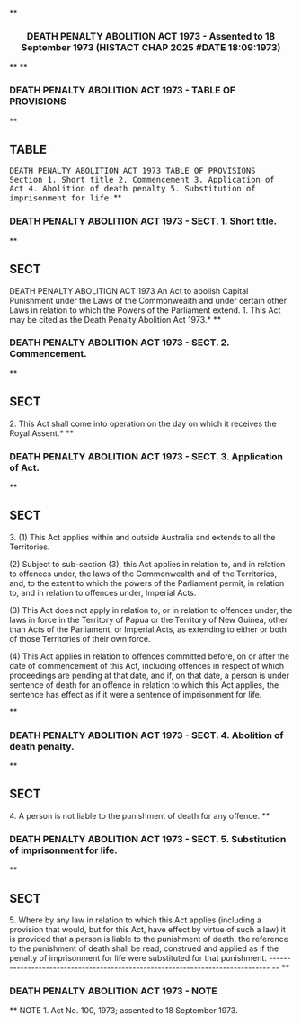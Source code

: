 **<b>

### <center><name>DEATH PENALTY ABOLITION ACT 1973 - Assented to 18 September 1973 (HISTACT CHAP 2025 #DATE 18:09:1973) </name></center>
</b>** 
**<b>

### <name>DEATH PENALTY ABOLITION ACT 1973 - TABLE OF PROVISIONS </name>
</b>** 

## TABLE
<tables> <tt><lf>                       DEATH  PENALTY  ABOLITION  ACT  1973<lf> <lf>                              TABLE  OF  PROVISIONS<lf> Section<lf>   1\.        Short title<lf>   2\.        Commencement<lf>   3\.        Application of Act<lf>   4\.        Abolition of death penalty<lf>   5\.        Substitution of imprisonment for life </lf></lf></lf></lf></lf></lf></lf></lf></lf></tt></tables>
**<b>

### <name>DEATH PENALTY ABOLITION ACT 1973 - SECT. 1\. Short title. </name>
</b>** 

## SECT
<sect>                       DEATH  PENALTY  ABOLITION  ACT  1973<lf> An Act to abolish Capital Punishment under the Laws of the Commonwealth and under certain other Laws in relation to which the Powers of the Parliament extend.<lf>   1\. This Act may be cited as the Death Penalty Abolition Act 1973.*<lf> </lf></lf></lf></sect>
**<b>

### <name>DEATH PENALTY ABOLITION ACT 1973 - SECT. 2\. Commencement. </name>
</b>** 

## SECT
<sect>   2\. This Act shall come into operation on the day on which it receives the Royal Assent.*<lf> </lf></sect>
**<b>

### <name>DEATH PENALTY ABOLITION ACT 1973 - SECT. 3\. Application of Act. </name>
</b>** 

## SECT
<sect>   3\. (1) This Act applies within and outside Australia and extends to all the Territories.<lf> 

  (2) Subject to sub-section (3), this Act applies in relation to, and in relation to offences under, the laws of the Commonwealth and of the Territories, and, to the extent to which the powers of the Parliament permit, in relation to, and in relation to offences under, Imperial Acts.<lf> <p>  (3) This Act does not apply in relation to, or in relation to offences under, the laws in force in the Territory of Papua or the Territory of New Guinea, other than Acts of the Parliament, or Imperial Acts, as extending to either or both of those Territories of their own force.<lf> <p>  (4) This Act applies in relation to offences committed before, on or after the date of commencement of this Act, including offences in respect of which proceedings are pending at that date, and if, on that date, a person is under sentence of death for an offence in relation to which this Act applies, the sentence has effect as if it were a sentence of imprisonment for life.<lf> </lf></p></lf></p></lf>
</lf></sect>
**<b>

### <name>DEATH PENALTY ABOLITION ACT 1973 - SECT. 4\. Abolition of death penalty. </name>
</b>** 

## SECT
<sect>   4\. A person is not liable to the punishment of death for any offence.<lf> </lf></sect>
**<b>

### <name>DEATH PENALTY ABOLITION ACT 1973 - SECT. 5\. Substitution of imprisonment for life. </name>
</b>** 

## SECT
<sect>   5\. Where by any law in relation to which this Act applies (including a provision that would, but for this Act, have effect by virtue of such a law) it is provided that a person is liable to the punishment of death, the reference to the punishment of death shall be read, construed and applied as if the penalty of imprisonment for life were substituted for that punishment.<lf> ------------------------------------------------------------------------------ -- <lf> </lf></lf></sect>
**<b>

### <name>DEATH PENALTY ABOLITION ACT 1973 - NOTE </name>
</b>** <lf>                                       NOTE<lf> 1\.  Act No. 100, 1973; assented to 18 September 1973\. </lf></lf>
